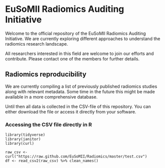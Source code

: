 # EuSoMII Radiomics Auditing Initiative

Welcome to the official repository of the EuSoMII Radiomics Auditing Initiative. We are currently exploring different approaches to understand the radiomics research landscape.

All researchers interested in this field are welcome to join our efforts and contribute. Please contact one of the members for further details.

## Radiomics reproducibility

We are currently compiling a list of previously published radiomics studies along with relevant metadata. Some time in the future this might be made available in a more comprehensive database.

Until then all data is collected in the CSV-file of this repository. You can either download the file or access it directly from your software.

### Accessing the CSV file directly in R

```{R}
library(tidyverse)
library(janitor)
library(curl)

raw_csv <- curl("https://raw.github.com/EuSoMII/Radiomics/master/test.csv")
df <- read_csv2(raw_csv) %>% clean_names()
```